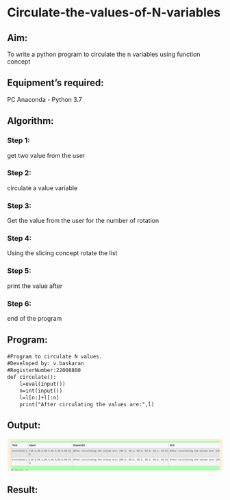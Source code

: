# Circulate-the-values-of-N-variables
## Aim:
To write a python program to circulate the n variables using function concept
## Equipment’s required:
PC
Anaconda - Python 3.7
## Algorithm: 
### Step 1: 
get two value from the user
### Step 2:
circulate a value 
variable 
### Step 3: 
Get the value from the user for the number of rotation
### Step 4: 
Using the slicing concept rotate the list

### Step 5: 
print the value after 
### Step 6: 
end of the program
## Program:
```
#Program to circulate N values.
#Developed by: v.baskaran
#RegisterNumber:22008800
def circulate():
    l=eval(input())
    n=int(input())
    l=l[n:]+l[:n]
    print("After circulating the values are:",l)
```
## Output:
![output](/circulate.png)

## Result:
